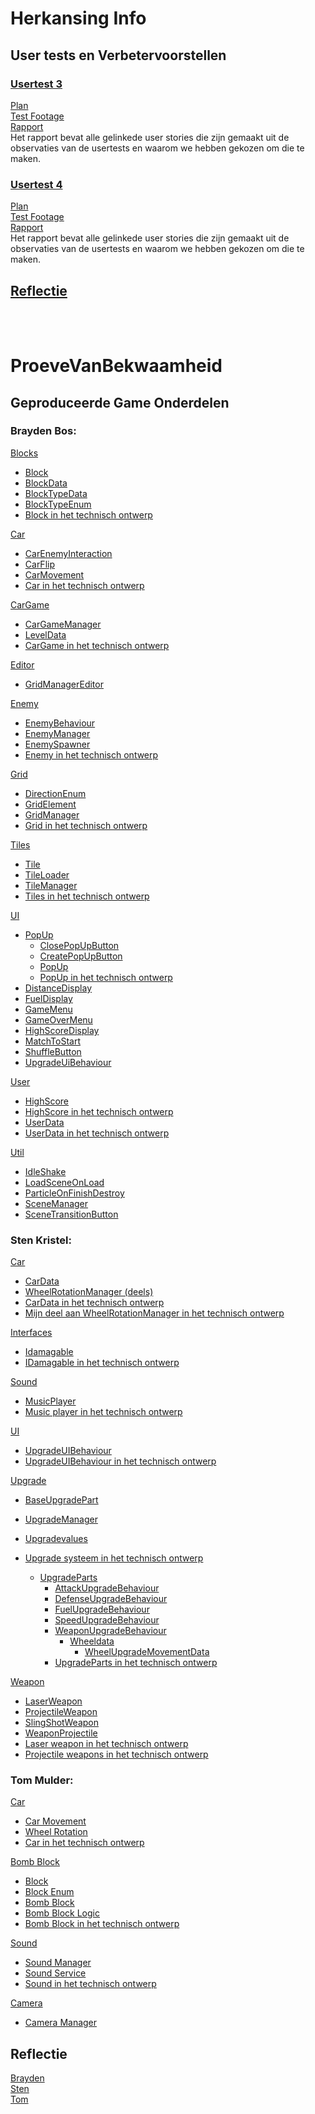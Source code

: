 # Herkansing Info

## User tests en Verbetervoorstellen
### [Usertest 3](https://drive.google.com/drive/folders/1FObCZi0Nw9jGWSnN_vFURsq95DGPxCau?ths=true)
[Plan](https://docs.google.com/document/d/1zqXslpJa4m1YCRhEw9yJfYjjfPnMq343a7ELrJOWgho/edit?usp=sharing)<br>
[Test Footage](https://drive.google.com/drive/folders/1AaNL5Poy55b818QSPZ93KDXMU5S3P71-?ths=true)<br>
[Rapport](https://docs.google.com/document/d/1om9-GidKGQmR8jgoq-FuKIPStUPjZGJIjC4j0JwiyDw/edit?usp=sharing)<br>
Het rapport bevat alle gelinkede user stories die zijn gemaakt uit de observaties van de usertests en waarom we hebben gekozen om die te maken.

### [Usertest 4](https://drive.google.com/drive/folders/1IPY16x6oqRlNNmB5p6H1A7w5ZABTTQ-S?ths=true)
[Plan](https://docs.google.com/document/d/1mqw3zm9p6_xg6VijIMEYip0G_S2dAjwoYaz_bxEOF6A/edit?usp=sharing)<br>
[Test Footage](https://drive.google.com/drive/folders/1XTqDd_8NdUKlRBFd5O5s3txvVVX9KxFV?ths=true)<br>
[Rapport](https://docs.google.com/document/d/1XvC_HYMbNdb8XTmP16WWj1PbMDUCXocGEiFkigUhvqw/edit?usp=sharing)<br>
Het rapport bevat alle gelinkede user stories die zijn gemaakt uit de observaties van de usertests en waarom we hebben gekozen om die te maken. 

## [Reflectie](https://docs.google.com/document/d/1UeJiyu_9c_IK9fw10z_EiM9dSBj7kYIDJ-2IVXyfhVE/edit?usp=sharing)
<br>
<br>

# ProeveVanBekwaamheid

## Geproduceerde Game Onderdelen
### Brayden Bos:
[Blocks](https://github.com/MaExGroep1/ProeveVanBekwaamheid/tree/main/Assets/Scripts/Blocks)
- [Block](https://github.com/MaExGroep1/ProeveVanBekwaamheid/blob/main/Assets/Scripts/Blocks/Block.cs)
- [BlockData](https://github.com/MaExGroep1/ProeveVanBekwaamheid/blob/main/Assets/Scripts/Blocks/BlockData.cs)
- [BlockTypeData](https://github.com/MaExGroep1/ProeveVanBekwaamheid/blob/main/Assets/Scripts/Blocks/BlockTypeData.cs)
- [BlockTypeEnum](https://github.com/MaExGroep1/ProeveVanBekwaamheid/blob/main/Assets/Scripts/Blocks/BlockTypeEnum.cs)
- [Block in het technisch ontwerp](https://docs.google.com/document/d/1Ggl7A66DDrH71Wtq5iBK97H9jE5bK9cU5yE0PzBsqrE/edit?tab=t.0#heading=h.wo8ofoow2oax)

[Car](https://github.com/MaExGroep1/ProeveVanBekwaamheid/tree/main/Assets/Scripts/Car)
- [CarEnemyInteraction](https://github.com/MaExGroep1/ProeveVanBekwaamheid/blob/main/Assets/Scripts/Car/CarEnemyInteraction.cs)
- [CarFlip](https://github.com/MaExGroep1/ProeveVanBekwaamheid/blob/main/Assets/Scripts/Car/CarFlip.cs)
- [CarMovement](https://github.com/MaExGroep1/ProeveVanBekwaamheid/blob/main/Assets/Scripts/Car/CarMovement.cs)
- [Car in het technisch ontwerp](https://docs.google.com/document/d/1Ggl7A66DDrH71Wtq5iBK97H9jE5bK9cU5yE0PzBsqrE/edit?tab=t.0#heading=h.9ex9wxrw49v9)

[CarGame](https://github.com/MaExGroep1/ProeveVanBekwaamheid/tree/main/Assets/Scripts/CarGame)
- [CarGameManager](https://github.com/MaExGroep1/ProeveVanBekwaamheid/blob/main/Assets/Scripts/CarGame/CarGameManager.cs)
- [LevelData](https://github.com/MaExGroep1/ProeveVanBekwaamheid/blob/main/Assets/Scripts/CarGame/LevelData.cs)
- [CarGame in het technisch ontwerp](https://docs.google.com/document/d/1Ggl7A66DDrH71Wtq5iBK97H9jE5bK9cU5yE0PzBsqrE/edit?tab=t.0#heading=h.29fu6l3nw580)

[Editor](https://github.com/MaExGroep1/ProeveVanBekwaamheid/tree/main/Assets/Scripts/Editor)
- [GridManagerEditor](https://github.com/MaExGroep1/ProeveVanBekwaamheid/blob/main/Assets/Scripts/Editor/GridManagerEditor.cs)

[Enemy](https://github.com/MaExGroep1/ProeveVanBekwaamheid/tree/main/Assets/Scripts/Enemy)
- [EnemyBehaviour](https://github.com/MaExGroep1/ProeveVanBekwaamheid/blob/main/Assets/Scripts/Enemy/EnemyBehaviour.cs)
- [EnemyManager](https://github.com/MaExGroep1/ProeveVanBekwaamheid/blob/main/Assets/Scripts/Enemy/EnemyManager.cs)
- [EnemySpawner](https://github.com/MaExGroep1/ProeveVanBekwaamheid/blob/main/Assets/Scripts/Enemy/EnemySpawner.cs)
- [Enemy in het technisch ontwerp](https://docs.google.com/document/d/1Ggl7A66DDrH71Wtq5iBK97H9jE5bK9cU5yE0PzBsqrE/edit?tab=t.0#heading=h.qo3t10ets5ab)

[Grid](https://github.com/MaExGroep1/ProeveVanBekwaamheid/tree/main/Assets/Scripts/Grid)
- [DirectionEnum](https://github.com/MaExGroep1/ProeveVanBekwaamheid/blob/main/Assets/Scripts/Grid/DirectionEnum.cs)
- [GridElement](https://github.com/MaExGroep1/ProeveVanBekwaamheid/blob/main/Assets/Scripts/Grid/GridElement.cs)
- [GridManager](https://github.com/MaExGroep1/ProeveVanBekwaamheid/blob/main/Assets/Scripts/Grid/GridManager.cs)
- [Grid in het technisch ontwerp](https://docs.google.com/document/d/1Ggl7A66DDrH71Wtq5iBK97H9jE5bK9cU5yE0PzBsqrE/edit?tab=t.0#heading=h.wo8ofoow2oax)

[Tiles](https://github.com/MaExGroep1/ProeveVanBekwaamheid/tree/main/Assets/Scripts/Tiles)
- [Tile](https://github.com/MaExGroep1/ProeveVanBekwaamheid/blob/main/Assets/Scripts/Tiles/Tile.cs)
- [TileLoader](https://github.com/MaExGroep1/ProeveVanBekwaamheid/blob/main/Assets/Scripts/Tiles/TileLoader.cs)
- [TileManager](https://github.com/MaExGroep1/ProeveVanBekwaamheid/blob/main/Assets/Scripts/Tiles/TileManager.cs)
- [Tiles in het technisch ontwerp](https://docs.google.com/document/d/1Ggl7A66DDrH71Wtq5iBK97H9jE5bK9cU5yE0PzBsqrE/edit?tab=t.0#heading=h.v73lwfy1hsmp)

[UI](https://github.com/MaExGroep1/ProeveVanBekwaamheid/tree/main/Assets/Scripts/UI)
- [PopUp](https://github.com/MaExGroep1/ProeveVanBekwaamheid/tree/main/Assets/Scripts/UI/PopUp)
  - [ClosePopUpButton](https://github.com/MaExGroep1/ProeveVanBekwaamheid/tree/main/Assets/Scripts/UI/PopUp/ClosePopUpButton.cs)
  - [CreatePopUpButton](https://github.com/MaExGroep1/ProeveVanBekwaamheid/tree/main/Assets/Scripts/UI/PopUp/CreatePopUpButton.cs)
  - [PopUp](https://github.com/MaExGroep1/ProeveVanBekwaamheid/tree/main/Assets/Scripts/UI/PopUp/PopUp.cs)
  - [PopUp in het technisch ontwerp](https://docs.google.com/document/d/1Ggl7A66DDrH71Wtq5iBK97H9jE5bK9cU5yE0PzBsqrE/edit?tab=t.0#heading=h.ig908tnocbvw)
- [DistanceDisplay](https://github.com/MaExGroep1/ProeveVanBekwaamheid/blob/main/Assets/Scripts/UI/DistanceDisplay.cs)
- [FuelDisplay](https://github.com/MaExGroep1/ProeveVanBekwaamheid/blob/main/Assets/Scripts/UI/FuelDisplay.cs)
- [GameMenu](https://github.com/MaExGroep1/ProeveVanBekwaamheid/blob/main/Assets/Scripts/UI/GameMenu.cs)
- [GameOverMenu](https://github.com/MaExGroep1/ProeveVanBekwaamheid/blob/main/Assets/Scripts/UI/GameOverMenu.cs)
- [HighScoreDisplay](https://github.com/MaExGroep1/ProeveVanBekwaamheid/blob/main/Assets/Scripts/UI/HighScoreDisplay.cs)
- [MatchToStart](https://github.com/MaExGroep1/ProeveVanBekwaamheid/blob/main/Assets/Scripts/UI/MatchToStart.cs)
- [ShuffleButton](https://github.com/MaExGroep1/ProeveVanBekwaamheid/blob/main/Assets/Scripts/UI/ShuffleButton.cs)
- [UpgradeUiBehaviour](https://github.com/MaExGroep1/ProeveVanBekwaamheid/blob/main/Assets/Scripts/UI/UpgradeUiBehaviour.cs)

[User](https://github.com/MaExGroep1/ProeveVanBekwaamheid/tree/main/Assets/Scripts/User)
- [HighScore](https://github.com/MaExGroep1/ProeveVanBekwaamheid/tree/main/Assets/Scripts/User/HighScore.cs)
- [HighScore in het technisch ontwerp](https://docs.google.com/document/d/1Ggl7A66DDrH71Wtq5iBK97H9jE5bK9cU5yE0PzBsqrE/edit?tab=t.0#heading=h.1gejalxm3bdb)
- [UserData](https://github.com/MaExGroep1/ProeveVanBekwaamheid/tree/main/Assets/Scripts/User/UserData.cs)
- [UserData in het technisch ontwerp](https://docs.google.com/document/d/1Ggl7A66DDrH71Wtq5iBK97H9jE5bK9cU5yE0PzBsqrE/edit?tab=t.0#heading=h.xutetzf07xca)

[Util](https://github.com/MaExGroep1/ProeveVanBekwaamheid/tree/main/Assets/Scripts/Util)
- [IdleShake](https://github.com/MaExGroep1/ProeveVanBekwaamheid/tree/main/Assets/Scripts/Util/IdleShake.cs)
- [LoadSceneOnLoad](https://github.com/MaExGroep1/ProeveVanBekwaamheid/tree/main/Assets/Scripts/Util/LoadSceneOnLoad.cs)
- [ParticleOnFinishDestroy](https://github.com/MaExGroep1/ProeveVanBekwaamheid/tree/main/Assets/Scripts/Util/ParticleOnFinishDestroy.cs)
- [SceneManager](https://github.com/MaExGroep1/ProeveVanBekwaamheid/tree/main/Assets/Scripts/Util/SceneManager.cs)
- [SceneTransitionButton](https://github.com/MaExGroep1/ProeveVanBekwaamheid/tree/main/Assets/Scripts/Util/SceneTransitionButton.cs)


### Sten Kristel:
[Car](https://github.com/MaExGroep1/ProeveVanBekwaamheid/tree/main/Assets/Scripts/Car)
- [CarData](https://github.com/MaExGroep1/ProeveVanBekwaamheid/blob/main/Assets/Scripts/Car/CarData.cs)
- [WheelRotationManager (deels)](https://github.com/MaExGroep1/ProeveVanBekwaamheid/blob/main/Assets/Scripts/Car/WheelRotationManager.cs)
- [CarData in het technisch ontwerp](https://docs.google.com/document/d/1Ggl7A66DDrH71Wtq5iBK97H9jE5bK9cU5yE0PzBsqrE/edit?tab=t.0#heading=h.zi540dfqzs8e)
- [Mijn deel aan WheelRotationManager in het technisch ontwerp](https://docs.google.com/document/d/1Ggl7A66DDrH71Wtq5iBK97H9jE5bK9cU5yE0PzBsqrE/edit?tab=t.0#heading=h.blqrsay9x16g)

[Interfaces](https://github.com/MaExGroep1/ProeveVanBekwaamheid/tree/main/Assets/Scripts/Interfaces)
- [Idamagable](https://github.com/MaExGroep1/ProeveVanBekwaamheid/blob/main/Assets/Scripts/Interfaces/IDamageable.cs)
- [IDamagable in het technisch ontwerp](https://docs.google.com/document/d/1Ggl7A66DDrH71Wtq5iBK97H9jE5bK9cU5yE0PzBsqrE/edit?tab=t.0#heading=h.pku1geh9swiz)

[Sound](https://github.com/MaExGroep1/ProeveVanBekwaamheid/tree/main/Assets/Scripts/Sound)
- [MusicPlayer](https://github.com/MaExGroep1/ProeveVanBekwaamheid/blob/main/Assets/Scripts/Sound/MusicPlayer.cs)
- [Music player in het technisch ontwerp](https://docs.google.com/document/d/1Ggl7A66DDrH71Wtq5iBK97H9jE5bK9cU5yE0PzBsqrE/edit?tab=t.0#heading=h.sp2ydzxi8fj5)

[UI](https://github.com/MaExGroep1/ProeveVanBekwaamheid/tree/main/Assets/Scripts/UI)
- [UpgradeUIBehaviour](https://github.com/MaExGroep1/ProeveVanBekwaamheid/blob/main/Assets/Scripts/UI/UpgradeUiBehaviour.cs)
- [UpgradeUIBehaviour in het technisch ontwerp](https://docs.google.com/document/d/1Ggl7A66DDrH71Wtq5iBK97H9jE5bK9cU5yE0PzBsqrE/edit?tab=t.0#heading=h.d7wm58d5szbu)

[Upgrade](https://github.com/MaExGroep1/ProeveVanBekwaamheid/tree/main/Assets/Scripts/Upgrade)
- [BaseUpgradePart](https://github.com/MaExGroep1/ProeveVanBekwaamheid/blob/main/Assets/Scripts/Upgrade/BaseUpgradePart.cs)
- [UpgradeManager](https://github.com/MaExGroep1/ProeveVanBekwaamheid/blob/main/Assets/Scripts/Upgrade/UpgradeManager.cs)
- [Upgradevalues](https://github.com/MaExGroep1/ProeveVanBekwaamheid/blob/main/Assets/Scripts/Upgrade/UpgradeValues.cs)
- [Upgrade systeem in het technisch ontwerp](https://docs.google.com/document/d/1Ggl7A66DDrH71Wtq5iBK97H9jE5bK9cU5yE0PzBsqrE/edit?tab=t.0#heading=h.81fgki8zd732)

  
  - [UpgradeParts](https://github.com/MaExGroep1/ProeveVanBekwaamheid/tree/main/Assets/Scripts/Upgrade/UpgradeParts)
    - [AttackUpgradeBehaviour](https://github.com/MaExGroep1/ProeveVanBekwaamheid/blob/main/Assets/Scripts/Upgrade/UpgradeParts/AttackUpgradeBehaviour.cs)
    - [DefenseUpgradeBehaviour](https://github.com/MaExGroep1/ProeveVanBekwaamheid/blob/main/Assets/Scripts/Upgrade/UpgradeParts/DefenseUpgradeBehaviour.cs)
    - [FuelUpgradeBehaviour](https://github.com/MaExGroep1/ProeveVanBekwaamheid/blob/main/Assets/Scripts/Upgrade/UpgradeParts/FuelUpgradeBehaviour.cs)
    - [SpeedUpgradeBehaviour](https://github.com/MaExGroep1/ProeveVanBekwaamheid/blob/main/Assets/Scripts/Upgrade/UpgradeParts/SpeedUpgradeBehaviour.cs)
    - [WeaponUpgradeBehaviour](https://github.com/MaExGroep1/ProeveVanBekwaamheid/blob/main/Assets/Scripts/Upgrade/UpgradeParts/WeaponUpgradeBehaviour.cs)
      - [Wheeldata](https://github.com/MaExGroep1/ProeveVanBekwaamheid/tree/main/Assets/Scripts/Upgrade/UpgradeParts/Wheel%20data)
        - [WheelUpgradeMovementData](https://github.com/MaExGroep1/ProeveVanBekwaamheid/blob/main/Assets/Scripts/Upgrade/UpgradeParts/Wheel%20data/WheelUpgradeMovementData.cs)
    - [UpgradeParts in het technisch ontwerp](https://docs.google.com/document/d/1Ggl7A66DDrH71Wtq5iBK97H9jE5bK9cU5yE0PzBsqrE/edit?tab=t.0#heading=h.lni2msfvlpxb)
       
[Weapon](https://github.com/MaExGroep1/ProeveVanBekwaamheid/tree/main/Assets/Scripts/Weapon)
- [LaserWeapon](https://github.com/MaExGroep1/ProeveVanBekwaamheid/blob/main/Assets/Scripts/Weapon/LaserWeapon.cs)
- [ProjectileWeapon](https://github.com/MaExGroep1/ProeveVanBekwaamheid/blob/main/Assets/Scripts/Weapon/ProjectileWeapon.cs)
- [SlingShotWeapon](https://github.com/MaExGroep1/ProeveVanBekwaamheid/blob/main/Assets/Scripts/Weapon/SlingShotWeapon.cs)
- [WeaponProjectile](https://github.com/MaExGroep1/ProeveVanBekwaamheid/blob/main/Assets/Scripts/Weapon/WeaponProjectile.cs)
- [Laser weapon in het technisch ontwerp](https://docs.google.com/document/d/1Ggl7A66DDrH71Wtq5iBK97H9jE5bK9cU5yE0PzBsqrE/edit?tab=t.0#heading=h.905uxuyn5waf)
- [Projectile weapons in het technisch ontwerp](https://docs.google.com/document/d/1Ggl7A66DDrH71Wtq5iBK97H9jE5bK9cU5yE0PzBsqrE/edit?tab=t.0#heading=h.wx4ubk66vsoa)

### Tom Mulder:
[Car](https://github.com/MaExGroep1/ProeveVanBekwaamheid/tree/main/Assets/Scripts/Car)
- [Car Movement](https://github.com/MaExGroep1/ProeveVanBekwaamheid/blob/main/Assets/Scripts/Car/CarMovement.cs)
- [Wheel Rotation](https://github.com/MaExGroep1/ProeveVanBekwaamheid/blob/main/Assets/Scripts/Car/WheelRotationManager.cs)
- [Car in het technisch ontwerp](https://docs.google.com/document/d/1Ggl7A66DDrH71Wtq5iBK97H9jE5bK9cU5yE0PzBsqrE/edit?tab=t.0#heading=h.9ex9wxrw49v9)

[Bomb Block](https://github.com/MaExGroep1/ProeveVanBekwaamheid/tree/main/Assets/Scripts/Blocks)
- [Block](https://github.com/MaExGroep1/ProeveVanBekwaamheid/blob/main/Assets/Scripts/Blocks/Block.cs)
- [Block Enum](https://github.com/MaExGroep1/ProeveVanBekwaamheid/blob/main/Assets/Scripts/Blocks/BlockTypeEnum.cs)
- [Bomb Block](https://github.com/MaExGroep1/ProeveVanBekwaamheid/blob/main/Assets/Scripts/Blocks/BombBlock.cs)
- [Bomb Block Logic](https://github.com/MaExGroep1/ProeveVanBekwaamheid/blob/main/Assets/Scripts/Grid/GridManager.cs)
- [Bomb Block in het technisch ontwerp](https://docs.google.com/document/d/1Ggl7A66DDrH71Wtq5iBK97H9jE5bK9cU5yE0PzBsqrE/edit?tab=t.0#heading=h.bv9gxrg4jy4i)

[Sound](https://github.com/MaExGroep1/ProeveVanBekwaamheid/tree/main/Assets/Scripts/Sound)
- [Sound Manager](https://github.com/MaExGroep1/ProeveVanBekwaamheid/blob/main/Assets/Scripts/Sound/SoundManager.cs)
- [Sound Service](https://github.com/MaExGroep1/ProeveVanBekwaamheid/blob/main/Assets/Scripts/Sound/SoundService.cs)
- [Sound in het technisch ontwerp](https://docs.google.com/document/d/1Ggl7A66DDrH71Wtq5iBK97H9jE5bK9cU5yE0PzBsqrE/edit?tab=t.0#heading=h.h0lxe38do42v)

[Camera](https://github.com/MaExGroep1/ProeveVanBekwaamheid/tree/main/Assets/Scripts/Camera)
- [Camera Manager](https://github.com/MaExGroep1/ProeveVanBekwaamheid/blob/main/Assets/Scripts/Camera/CameraManager.cs)

## Reflectie
[Brayden](https://docs.google.com/document/d/1koDQUKuXGNrNStpDqs6viS_Obh9CZnKnw4nOjEQGa1E/edit?tab=t.0#heading=h.jdnvtua4y69b)<br>
[Sten](https://docs.google.com/document/d/1ndQflF04t8aIIsZCyjs_7hSqhtuIwoPbfhC4A8WyEAs/edit?tab=t.0#heading=h.jdnvtua4y69b)<br>
[Tom](https://docs.google.com/document/d/1Hj4KduOvEARLYof7y-cTsGoyAPRqj3Ibo5qjFIfz1m8/edit?usp=drive_web&ouid=105528622531826973810)<br>
